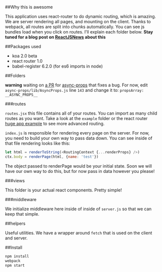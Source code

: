 ##Why this is awesome

This application uses react-router to do dynamic routing, which is amazing. We are server rendering all pages, and mounting on the client. Thanks to webpack, all routes are split into chunks automatically. You can see js bundles load when you click on routes. I'll explain each folder below.
**Stay tuned for a blog post on [ReactJSNews](https://reactjsnews.com) about this**

##Packages used

- koa 2.0 beta
- react router 1.0
- babel-register 6.2.0 (for es6 imports in node)

##Folders

**warning** waiting on [a PR](https://github.com/rackt/async-props/pull/7) for [async-props](https://github.com/rackt/async-props) that fixes a bug. For now, edit `async-props/lib/AsyncProps.js` line `143` and change it to: `propsArray: __ASYNC_PROPS__`

###routes

`routes.jsx` this file contains all of your routes. You can import as many child routes as you want. Take a look at the `example` folder or the react router [huge app example](https://github.com/rackt/react-router/blob/master/examples/huge-apps/app.js) to see more advanced routing.

`index.js` is responsible for rendering every page on the server. For now, you need to build your own way to pass data down. You can see inside of that file rendering looks like this:

```js
let html = renderToString(<RoutingContext {...renderProps} />)
ctx.body = renderPage(html, {name: 'test'})
```

The object passed to renderPage would be your initial state. Soon we will have our own way to do this, but for now pass in data however you please!

###views

This folder is your actual react components. Pretty simple!

###middleware

We initialize middleware here inside of inside of `server.js` so that we can keep that simple.

##helpers

Useful utilities. We have a wrapper around `fetch` that is used on the client and server.


##Install

```js
npm install
webpack
npm start
```
